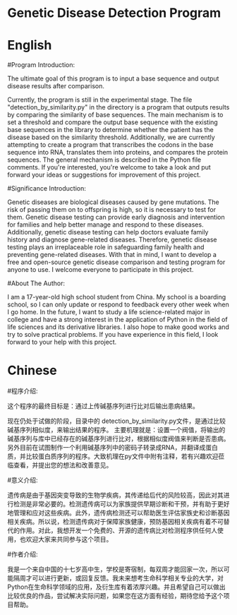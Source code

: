 #   Genetic Disease Detection Program


# English

#Program Introduction:

The ultimate goal of this program is to input a base sequence and output disease results after comparison. 

Currently, the program is still in the experimental stage. The file "detection_by_similarity.py" in the directory is a program that outputs results by comparing the similarity of base sequences. The main mechanism is to set a threshold and compare the output base sequence with the existing base sequences in the library to determine whether the patient has the disease based on the similarity threshold. Additionally, we are currently attempting to create a program that transcribes the codons in the base sequence into RNA, translates them into proteins, and compares the protein sequences. The general mechanism is described in the Python file comments. If you're interested, you're welcome to take a look and put forward your ideas or suggestions for improvement of this project.

#Significance Introduction:

Genetic diseases are biological diseases caused by gene mutations. The risk of passing them on to offspring is high, so it is necessary to test for them. Genetic disease testing can provide early diagnosis and intervention for families and help better manage and respond to these diseases. Additionally, genetic disease testing can help doctors evaluate family history and diagnose gene-related diseases. Therefore, genetic disease testing plays an irreplaceable role in safeguarding family health and preventing gene-related diseases. With that in mind, I want to develop a free and open-source genetic disease comparison and testing program for anyone to use. I welcome everyone to participate in this project.


#About The Author:

I am a 17-year-old high school student from China. My school is a boarding school, so I can only update or respond to feedback every other week when I go home. In the future, I want to study a life science-related major in college and have a strong interest in the application of Python in the field of life sciences and its derivative libraries. I also hope to make good works and try to solve practical problems. If you have experience in this field, I look forward to your help with this project.


# Chinese


#程序介绍:

这个程序的最终目标是：通过上传碱基序列进行比对后输出患病结果。

现在仍处于试做的阶段，目录中的 detection_by_similarity.py文件，是通过比较碱基序列相似度，来输出结果的程序。 主要机理就是：设置一个阀值，将输出的碱基序列与库中已经存在的碱基序列进行比对，根据相似度阀值来判断是否患病。另外目前在试图制作一个利用碱基序列中的密码子转录成RNA，并翻译成蛋白质，并比较蛋白质序列的程序。大致机理在py文件中附有注释，若有兴趣欢迎莅临查看，并提出您的想法和改善意见。

#意义介绍:

遗传病是由于基因突变导致的生物学疾病，其传递给后代的风险较高，因此对其进行检测是非常必要的。检测遗传病可以为家族提供早期诊断和干预，并有助于更好地管理和应对这些疾病。此外，遗传病检测还可以帮助医生评估家族史和诊断基因相关疾病。所以说，检测遗传病对于保障家族健康，预防基因相关疾病有着不可替代的作用。对此，我想开发一个免费的、开源的遗传病比对检测程序供任何人使用，也欢迎大家来共同参与这个项目。

#作者介绍:

我是一个来自中国的十七岁高中生，学校是寄宿制，每双周才能回家一次，所以可能隔周才可以进行更新，或回复反馈。我未来想考生命科学相关专业的大学，对Python在生命科学领域的应用，及衍生库有着浓厚兴趣。并且希望自己可以做出比较优良的作品，尝试解决实际问题，如果您在这方面有经验，期待您给予这个项目帮助。


